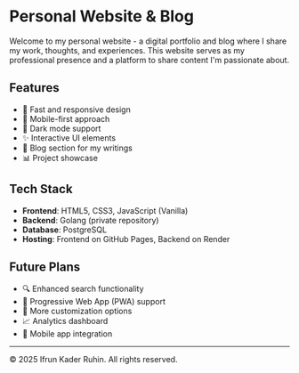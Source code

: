 # Personal Website & Blog

Welcome to my personal website - a digital portfolio and blog where I share my work, thoughts, and experiences. This website serves as my professional presence and a platform to share content I'm passionate about.

## Features

- 🚀 Fast and responsive design
- 📱 Mobile-first approach
- 🌙 Dark mode support
- ✨ Interactive UI elements
- 📝 Blog section for my writings
- 📊 Project showcase

## Tech Stack

- **Frontend**: HTML5, CSS3, JavaScript (Vanilla)
- **Backend**: Golang (private repository)
- **Database**: PostgreSQL
- **Hosting**: Frontend on GitHub Pages, Backend on Render

## Future Plans

- 🔍 Enhanced search functionality
- 📱 Progressive Web App (PWA) support
- 🎨 More customization options
- 📈 Analytics dashboard
- 📱 Mobile app integration

---

© 2025 Ifrun Kader Ruhin. All rights reserved.
